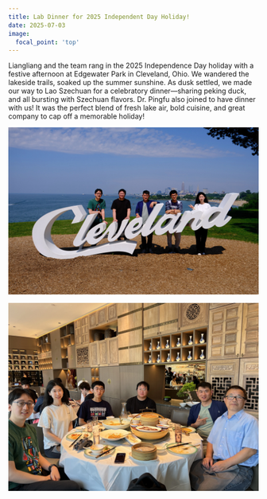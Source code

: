 ```yaml
---
title: Lab Dinner for 2025 Independent Day Holiday!
date: 2025-07-03
image:
  focal_point: 'top'
---
```




<!--more-->

Liangliang and the team rang in the 2025 Independence Day holiday with a festive afternoon at Edgewater Park in Cleveland, Ohio. We wandered the lakeside trails, soaked up the summer sunshine. As dusk settled, we made our way to Lao Szechuan for a celebratory dinner—sharing peking duck, and all bursting with Szechuan flavors. Dr. Pingfu also joined to have dinner with us! It was the perfect blend of fresh lake air, bold cuisine, and great company to cap off a memorable holiday!

![](IMG_6458.jpg)

![](Image_20250710_165236_046.jpeg)
